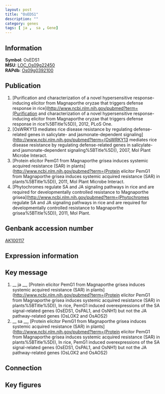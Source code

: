 ```yaml
---
layout: post
title: "OsEDS1"
description: ""
category: genes
tags: [ ja ,  sa , Gene]
---
```


## Information
__Symbol__: OsEDS1  
__MSU__: [LOC_Os09g22450](http://rice.plantbiology.msu.edu/cgi-bin/ORF_infopage.cgi?orf=LOC_Os09g22450)  
__RAPdb__: [Os09g0392100](http://rapdb.dna.affrc.go.jp/viewer/gbrowse_details/irgsp1?name=Os09g0392100)  

## Publication
1. [Purification and characterization of a novel hypersensitive response-inducing elicitor from Magnaporthe oryzae that triggers defense response in rice](http://www.ncbi.nlm.nih.gov/pubmed?term=(Purification and characterization of a novel hypersensitive response-inducing elicitor from Magnaporthe oryzae that triggers defense response in rice%5BTitle%5D)), 2012, PLoS One.
2. [OsWRKY13 mediates rice disease resistance by regulating defense-related genes in salicylate- and jasmonate-dependent signaling](http://www.ncbi.nlm.nih.gov/pubmed?term=(OsWRKY13 mediates rice disease resistance by regulating defense-related genes in salicylate- and jasmonate-dependent signaling%5BTitle%5D)), 2007, Mol Plant Microbe Interact.
3. [Protein elicitor PemG1 from Magnaporthe grisea induces systemic acquired resistance (SAR) in plants](http://www.ncbi.nlm.nih.gov/pubmed?term=(Protein elicitor PemG1 from Magnaporthe grisea induces systemic acquired resistance (SAR) in plants%5BTitle%5D)), 2011, Mol Plant Microbe Interact.
4. [Phytochromes regulate SA and JA signaling pathways in rice and are required for developmentally controlled resistance to Magnaporthe grisea](http://www.ncbi.nlm.nih.gov/pubmed?term=(Phytochromes regulate SA and JA signaling pathways in rice and are required for developmentally controlled resistance to Magnaporthe grisea%5BTitle%5D)), 2011, Mol Plant.

## Genbank accession number
[AK100117](http://www.ncbi.nlm.nih.gov/nuccore/AK100117)

## Expression information

## Key message
1. __ ja __, [Protein elicitor PemG1 from Magnaporthe grisea induces systemic acquired resistance (SAR) in plants](http://www.ncbi.nlm.nih.gov/pubmed?term=(Protein elicitor PemG1 from Magnaporthe grisea induces systemic acquired resistance (SAR) in plants%5BTitle%5D)),  In rice, PemG1 induced overexpressions of the SA signal-related genes (OsEDS1, OsPAL1, and OsNH1) but not the JA pathway-related genes (OsLOX2 and OsAOS2)
2. __ sa __, [Protein elicitor PemG1 from Magnaporthe grisea induces systemic acquired resistance (SAR) in plants](http://www.ncbi.nlm.nih.gov/pubmed?term=(Protein elicitor PemG1 from Magnaporthe grisea induces systemic acquired resistance (SAR) in plants%5BTitle%5D)),  In rice, PemG1 induced overexpressions of the SA signal-related genes (OsEDS1, OsPAL1, and OsNH1) but not the JA pathway-related genes (OsLOX2 and OsAOS2)

## Connection

## Key figures


